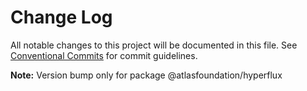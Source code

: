 # Change Log

All notable changes to this project will be documented in this file.
See [Conventional Commits](https://conventionalcommits.org) for commit guidelines.



**Note:** Version bump only for package @atlasfoundation/hyperflux
